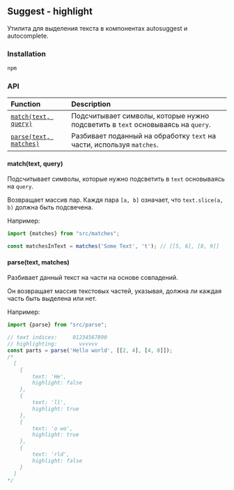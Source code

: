 ## Suggest - highlight

Утилитa для выделения текста в компонентах autosuggest и autocomplete.

<a name="installation"></a>
### Installation

```bash
npm 
```
<a name="api"></a>
### API

 Function | Description |
| :--- | :--- |
| [`match(text, query)`](#match) | Подсчитывает символы, которые нужно подсветить в `text` основываясь на `query`. |
| [`parse(text, matches)`](#parse) | Разбивает поданный на обработку `text` на части, используя `matches`. |

<a name="match"></a>
#### match(text, query)
Подсчитывает символы, которые нужно подсветить в `text` основываясь на `query`.

Возвращает массив пар. Каждя пара `[a, b]` означает, что `text.slice(a, b)` должна быть подсвечена.

Например:
```ts
import {matches} from "src/matches";

const matchesInText = matches('Some Text', 't'); // [[5, 6], [8, 9]]

```

<a name="parse"></a>
#### parse(text, matches)

Разбивает данный текст на части на основе совпадений.

Он возвращает массив текстовых частей, указывая, должна ли каждая часть быть выделена или нет.

Например:
````ts
import {parse} from "src/parse";

// text indices:     01234567890
// highlighting:       vvvvvv
const parts = parse('Hello world', [[2, 4], [4, 8]]);
/*
  [
    {
        text: 'He',
        highlight: false
    },
    {
        text: 'll',
        highlight: true
    },
    {
        text: 'o wo',
        highlight: true
    },
    {
        text: 'rld',
        highlight: false
    }
  ]
*/
````